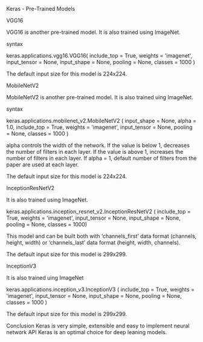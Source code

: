 Keras - Pre-Trained Models

VGG16

VGG16 is another pre-trained model. It is also trained using ImageNet.

syntax

keras.applications.vgg16.VGG16(
   include_top = True, 
   weights = 'imagenet', 
   input_tensor = None, 
   input_shape = None, 
   pooling = None, 
   classes = 1000
)

The default input size for this model is 224x224.

MobileNetV2

MobileNetV2 is another pre-trained model. It is also trained uing ImageNet.

syntax

keras.applications.mobilenet_v2.MobileNetV2 (
   input_shape = None, 
   alpha = 1.0, 
   include_top = True, 
   weights = 'imagenet', 
   input_tensor = None, 
   pooling = None, 
   classes = 1000
)

alpha controls the width of the network. If the value is below 1, decreases the number of filters in each layer. If the value is above 1, increases the number of filters in each layer. If alpha = 1, default number of filters from the paper are used at each layer.

The default input size for this model is 224x224.

InceptionResNetV2

 It is also trained using ImageNet.

keras.applications.inception_resnet_v2.InceptionResNetV2 (
   include_top = True, 
   weights = 'imagenet',
   input_tensor = None, 
   input_shape = None, 
   pooling = None, 
   classes = 1000)

This model and can be built both with ‘channels_first’ data format (channels, height, width) or ‘channels_last’ data format (height, width, channels).

The default input size for this model is 299x299.

InceptionV3

 It is also trained uing ImageNet

keras.applications.inception_v3.InceptionV3 (
   include_top = True, 
   weights = 'imagenet', 
   input_tensor = None, 
   input_shape = None, 
   pooling = None, 
   classes = 1000
)


The default input size for this model is 299x299.


Conclusion
Keras is very simple, extensible and easy to implement neural network API
Keras is an optimal choice for deep leaning models.


